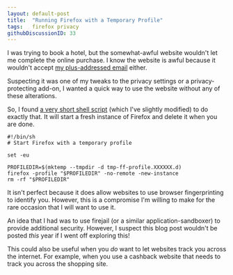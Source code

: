 ```yaml
---
layout: default-post
title:  "Running Firefox with a Temporary Profile"
tags:   firefox privacy
githubDiscussionID: 33
---
```


I was trying to book a hotel, but the somewhat-awful website wouldn't let me
complete the online purchase. I know the website is awful because it wouldn't
accept [my plus-addressed email][plus-addressed-email] either.

Suspecting it was one of my tweaks to the privacy settings or a privacy-protecting
add-on, I wanted a quick way to use the website without any of these alterations.

So, I found [a very short shell script][original-shell-script] (which I've
slightly modified) to do exactly that. It will start a fresh instance of Firefox
and delete it when you are done.

```
#!/bin/sh
# Start Firefox with a temporary profile

set -eu

PROFILEDIR=$(mktemp --tmpdir -d tmp-ff-profile.XXXXXX.d)
firefox -profile "$PROFILEDIR" -no-remote -new-instance
rm -rf "$PROFILEDIR"
```

It isn't perfect because it does allow websites to use browser fingerprinting
to identify you. However, this is a compromise I'm willing to make for the rare
occasion that I will want to use it.

An idea that I had was to use firejail (or a similar application-sandboxer) to
provide additional security. However, I suspect this blog post wouldn't be posted
*this* year if I went off exploring this!

This could also be useful when you *do* want to let websites track you across
the internet. For example, when you use a cashback website that needs to track
you across the shopping site.


[plus-addressed-email]: <{{ site.baseurl }}{% post_url 2016-10-16-absolutely-zero-email-spam %}>
[original-shell-script]: https://cat-in-136.github.io/2012/12/tip-how-to-run-new-firefox-instance-w.html
